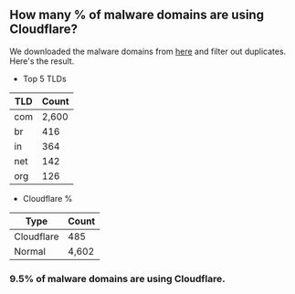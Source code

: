 ## How many % of malware domains are using Cloudflare?


We downloaded the malware domains from [here](https://urlhaus.abuse.ch) and filter out duplicates.
Here's the result.


[//]: # (start replacement)


- Top 5 TLDs

| TLD | Count |
| --- | --- |
| com | 2,600 |
| br | 416 |
| in | 364 |
| net | 142 |
| org | 126 |


- Cloudflare %

| Type | Count |
| --- | --- |
| Cloudflare | 485 |
| Normal | 4,602 |


### 9.5% of malware domains are using Cloudflare.